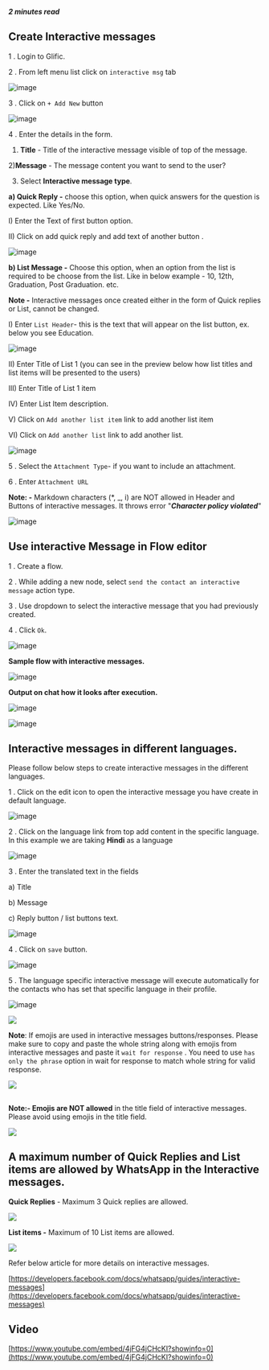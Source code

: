 **_2 minutes read_**

## Create Interactive messages

1 . Login to Glific.

2 . From left menu list click on `interactive msg` tab

![image](https://user-images.githubusercontent.com/32592458/218255987-2396d00e-5ab4-4f19-9f59-4b5b2343dc4f.png)



3 . Click on `+ Add New` button

![image](https://user-images.githubusercontent.com/32592458/218255989-42c1f298-ab3b-436d-adfe-04e2f7b5713c.png)



4 . Enter the details in the form.

1) **Title** - Title of the interactive message visible of top of the message.

2)**Message** - The message content you want to send to the user?

3) Select **Interactive message type**.

**a) Quick Reply -** choose this option, when quick answers for the question is expected. Like Yes/No.

I)  Enter the Text of first button option.

II) Click on add quick reply and add text of another button .

![image](https://user-images.githubusercontent.com/32592458/218255995-49aaff89-c69e-48bf-a758-9141f6cb3b74.png)



**b) List Message -** Choose this option, when an option from the list is required to be choose from the list. Like in below example - 10, 12th, Graduation, Post Graduation. etc.

**Note -** Interactive messages once created either in the form of Quick replies or List, cannot be changed.

I) Enter `List Header`- this is the text that will appear on the list button, ex. below you see Education.

![image](https://user-images.githubusercontent.com/32592458/218255999-c8bda827-920a-48d7-a67e-1cd153d13ee1.png)



II) Enter Title of List  1 (you can see in the preview below how list titles and list items will be presented to the users)

III) Enter Title of List 1 item

IV) Enter List Item description.

V) Click on `Add another list item` link to add another list item

VI) Click on `Add another list` link to add another list.

![image](https://user-images.githubusercontent.com/32592458/218256075-2b87aac1-6c36-42dc-b130-d94a3111e12e.png)



5 . Select the `Attachment Type`- if you want to include an attachment.

6 . Enter `Attachment URL`

**Note: -** Markdown characters (*, _, i) are NOT allowed in Header and Buttons of interactive messages. It throws error &quot;**_Character policy violated_**&quot;

![image](https://user-images.githubusercontent.com/32592458/218256077-dc53759d-3d33-44b7-aa45-47c681d3477f.png)



## Use interactive Message in Flow editor

1 .  Create a flow.

2 . While adding a new node, select `send the contact an interactive message` action type.

3 . Use dropdown to select the interactive message that you had previously created.

4 . Click `Ok`.

![image](https://user-images.githubusercontent.com/32592458/218256081-178edb48-d4c4-46e5-9222-3adf40abbff8.png)



**Sample flow with interactive messages.**

![image](https://user-images.githubusercontent.com/32592458/218256086-bad2e657-459b-4dbb-8f3a-8fe700543d8d.png)



**Output on chat how it looks after execution.**

![image](https://user-images.githubusercontent.com/32592458/218256096-676546e4-a8ce-4c76-b2c1-188520f0e82a.png)



![image](https://user-images.githubusercontent.com/32592458/218256104-fb6504c6-341a-4cd8-a0b6-ab4ce2f99c0f.png)



## Interactive messages in different languages.

Please follow below steps to create interactive messages in the different languages.

1 . Click on the edit icon to open the interactive message you have create in default  language.

![image](https://user-images.githubusercontent.com/32592458/218256115-878b9bd9-cb2a-4442-9b9c-a61668f778d5.png)



2 . Click on the language link from top add content in the specific language. In this example we are taking **Hindi** as a language



![image](https://user-images.githubusercontent.com/32592458/218256126-38597d6c-c55f-4a85-a197-2bf6b5c2fa39.png)

3 .  Enter the translated text in the fields

a) Title

b) Message

c) Reply button / list buttons text.

![image](https://user-images.githubusercontent.com/32592458/218256130-29cab0ae-d517-4e40-880d-1ae154bc5f9b.png)



4 . Click on `save` button.

![image](https://user-images.githubusercontent.com/32592458/218256133-0c585e0c-3ef0-46f3-9b47-f57aebd7ad61.png)



5 . The language specific interactive message will execute automatically for the contacts who has set  that specific language in their profile.

![image](https://user-images.githubusercontent.com/32592458/218256138-0ad16016-e48a-4b86-845f-2f8c668338ec.png)

![](https://static.slab.com/prod/uploads/8k89m6if/posts/images/sVDewlQe8X25E_qGb_B8s1Ct.png)



**Note**:  If emojis are used in interactive messages buttons/responses. Please make sure to copy and paste the whole string along with emojis from interactive messages and paste it `wait for response` . You need to use `has only the phrase` option in wait for response to match whole string for valid response.

![](https://static.slab.com/prod/uploads/8k89m6if/posts/images/bU_RGIAvIP902X8eM8dM8LBt.png)

## 

**Note:- Emojis are NOT allowed** in the title field of interactive messages. Please avoid using emojis in the title field.

![](https://static.slab.com/prod/uploads/8k89m6if/posts/images/3PRCq9E9Vm58L8AoJiC4EiJH.png)



## A maximum number of Quick Replies and List items are allowed by WhatsApp in the Interactive messages.

**Quick Replies** - Maximum 3 Quick replies are allowed.

![](https://static.slab.com/prod/uploads/8k89m6if/posts/images/cEDL6h6bejgvzw1NBvgOI-kv.png)



**List items -** Maximum of 10 List items are allowed.

![](https://static.slab.com/prod/uploads/8k89m6if/posts/images/afzYF_lkH4giEQo7O8jjRTYS.png)



Refer below article for more details on interactive messages.

[https://developers.facebook.com/docs/whatsapp/guides/interactive-messages](https://developers.facebook.com/docs/whatsapp/guides/interactive-messages)



## Video

[https://www.youtube.com/embed/4jFG4jCHcKI?showinfo=0](https://www.youtube.com/embed/4jFG4jCHcKI?showinfo=0)
